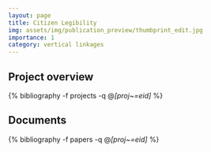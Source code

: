 ```yaml
---
layout: page
title: Citizen Legibility
img: assets/img/publication_preview/thumbprint_edit.jpg
importance: 1
category: vertical linkages
---
```


## Project overview

<div class="publications">

  {% bibliography -f projects -q @*[proj~=eid]* %}

</div>

## Documents

<div class="publications">

  {% bibliography -f papers -q @*[proj~=eid]* %}

</div>



